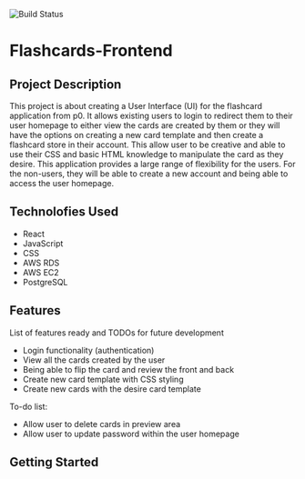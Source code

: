 ![Build Status](http://18.221.157.116:8080/jenkins/buildStatus/icon?job=p1-frontend/main&subject=%5Bmain%5D%20took%20$%7Bduration%7D%20about%20$%7BstartTime%7D%20ago)

# Flashcards-Frontend

## Project Description
This project is about creating a User Interface (UI) for the flashcard application from p0. It allows existing users to login to redirect them to their user homepage to either view the cards are created by them or they will have the options on creating a new card template and then create a flashcard store in their account. This allow user to be creative and able to use their CSS and basic HTML knowledge to manipulate the card as they desire. This application provides a large range of flexibility for the users. For the non-users, they will be able to create a new account and being able to access the user homepage.

## Technolofies Used
- React 
- JavaScript
- CSS
- AWS RDS
- AWS EC2
- PostgreSQL

## Features
List of features ready and TODOs for future development
- Login functionality (authentication)
- View all the cards created by the user
- Being able to flip the card and review the front and back 
- Create new card template with CSS styling 
- Create new cards with the desire card template 

To-do list:
- Allow user to delete cards in preview area
- Allow user to update password within the user homepage

## Getting Started
  ```git clone 
